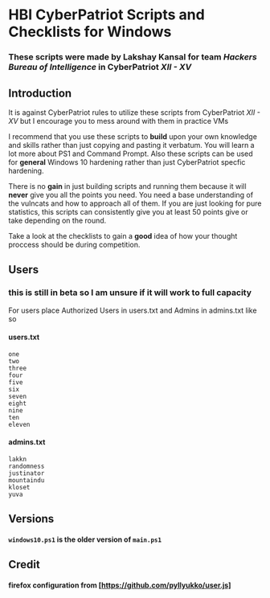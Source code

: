 # HBI CyberPatriot Scripts and Checklists for Windows
### These scripts were made by Lakshay Kansal for team *Hackers Bureau of Intelligence* in CyberPatriot *XII - XV*

## Introduction
It is against CyberPatriot rules to utilize these scripts from CyberPatriot *XII - XV* but I encourage you to mess around with them in practice VMs

I recommend that you use these scripts to **build** upon your own knowledge and skills rather than just copying and pasting it verbatum.
You will learn a lot more about PS1 and Command Prompt. Also these scripts can be used for **general** Windows 10 hardening rather than just CyberPatriot specfic hardening.

There is no **gain** in just building scripts and running them because it will **never** give you all the points you need. You need a base understanding of the vulncats and how to approach all of them. If you are just looking for pure statistics, this scripts can consistently give you at least 50 points give or take depending on the round.

Take a look at the checklists to gain a **good** idea of how your thought proccess should be during competition.


## Users
### this is still in beta so I am unsure if it will work to full capacity

For users place Authorized Users in users.txt and Admins in admins.txt like so

#### users.txt
```
one
two
three
four
five
six
seven
eight
nine
ten
eleven
```
#### admins.txt
```
lakkn
randomness
justinator
mountaindu
kloset
yuva
```
## Versions
#### `windows10.ps1` is the older version of `main.ps1`

## Credit
#### firefox configuration from [https://github.com/pyllyukko/user.js]
